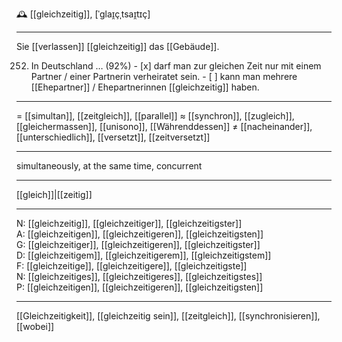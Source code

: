 🕰️ [[gleichzeitig]], [ˈɡlaɪ̯çˌtsaɪ̯tɪç]

---
Sie [[verlassen]] [[gleichzeitig]] das [[Gebäude]].


252. In Deutschland … (92%)
	- [x] darf man zur gleichen Zeit nur mit einem Partner / einer Partnerin verheiratet sein.
	- [ ] kann man mehrere [[Ehepartner]] / Ehepartnerinnen [[gleichzeitig]] haben.

---
= [[simultan]], [[zeitgleich]], [[parallel]]
≈ [[synchron]], [[zugleich]], [[gleichermassen]], [[unisono]], [[Währenddessen]]
≠ [[nacheinander]], [[unterschiedlich]], [[versetzt]], [[zeitversetzt]]

---
simultaneously, at the same time, concurrent

---
[[gleich]]|[[zeitig]]

---
N: [[gleichzeitig]], [[gleichzeitiger]], [[gleichzeitigster]]  
A: [[gleichzeitigen]], [[gleichzeitigeren]], [[gleichzeitigsten]]  
G: [[gleichzeitiger]], [[gleichzeitigeren]], [[gleichzeitigster]]  
D: [[gleichzeitigem]], [[gleichzeitigerem]], [[gleichzeitigstem]]  
F: [[gleichzeitige]], [[gleichzeitigere]], [[gleichzeitigste]]  
N: [[gleichzeitiges]], [[gleichzeitigeres]], [[gleichzeitigstes]]  
P: [[gleichzeitigen]], [[gleichzeitigeren]], [[gleichzeitigsten]]  

---
[[Gleichzeitigkeit]], [[gleichzeitig sein]], [[zeitgleich]], [[synchronisieren]], [[wobei]]
